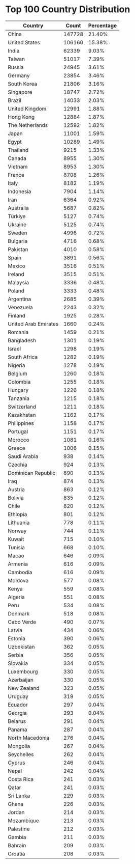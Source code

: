 # Top 100 Country Distribution
| Country | Count | Percentage |
|----|----|----|
| China | 147728 | 21.40% |
| United States | 106160 | 15.38% |
| India | 62339 | 9.03% |
| Taiwan | 51017 | 7.39% |
| Russia | 24945 | 3.61% |
| Germany | 23854 | 3.46% |
| South Korea | 21806 | 3.16% |
| Singapore | 18747 | 2.72% |
| Brazil | 14033 | 2.03% |
| United Kingdom | 12991 | 1.88% |
| Hong Kong | 12884 | 1.87% |
| The Netherlands | 12592 | 1.82% |
| Japan | 11001 | 1.59% |
| Egypt | 10289 | 1.49% |
| Thailand | 9215 | 1.33% |
| Canada | 8955 | 1.30% |
| Vietnam | 8953 | 1.30% |
| France | 8708 | 1.26% |
| Italy | 8182 | 1.19% |
| Indonesia | 7904 | 1.14% |
| Iran | 6364 | 0.92% |
| Australia | 5687 | 0.82% |
| Türkiye | 5127 | 0.74% |
| Ukraine | 5125 | 0.74% |
| Sweden | 4996 | 0.72% |
| Bulgaria | 4716 | 0.68% |
| Pakistan | 4010 | 0.58% |
| Spain | 3891 | 0.56% |
| Mexico | 3516 | 0.51% |
| Ireland | 3515 | 0.51% |
| Malaysia | 3336 | 0.48% |
| Poland | 3333 | 0.48% |
| Argentina | 2685 | 0.39% |
| Venezuela | 2243 | 0.32% |
| Finland | 1925 | 0.28% |
| United Arab Emirates | 1660 | 0.24% |
| Romania | 1459 | 0.21% |
| Bangladesh | 1301 | 0.19% |
| Israel | 1298 | 0.19% |
| South Africa | 1282 | 0.19% |
| Nigeria | 1278 | 0.19% |
| Belgium | 1260 | 0.18% |
| Colombia | 1255 | 0.18% |
| Hungary | 1226 | 0.18% |
| Tanzania | 1215 | 0.18% |
| Switzerland | 1211 | 0.18% |
| Kazakhstan | 1162 | 0.17% |
| Philippines | 1158 | 0.17% |
| Portugal | 1151 | 0.17% |
| Morocco | 1081 | 0.16% |
| Greece | 1006 | 0.15% |
| Saudi Arabia | 938 | 0.14% |
| Czechia | 924 | 0.13% |
| Dominican Republic | 890 | 0.13% |
| Iraq | 874 | 0.13% |
| Austria | 863 | 0.12% |
| Bolivia | 835 | 0.12% |
| Chile | 820 | 0.12% |
| Ethiopia | 801 | 0.12% |
| Lithuania | 778 | 0.11% |
| Norway | 744 | 0.11% |
| Kuwait | 715 | 0.10% |
| Tunisia | 668 | 0.10% |
| Macao | 646 | 0.09% |
| Armenia | 616 | 0.09% |
| Cambodia | 616 | 0.09% |
| Moldova | 577 | 0.08% |
| Kenya | 559 | 0.08% |
| Algeria | 551 | 0.08% |
| Peru | 534 | 0.08% |
| Denmark | 518 | 0.08% |
| Cabo Verde | 490 | 0.07% |
| Latvia | 434 | 0.06% |
| Estonia | 390 | 0.06% |
| Uzbekistan | 362 | 0.05% |
| Serbia | 356 | 0.05% |
| Slovakia | 334 | 0.05% |
| Luxembourg | 330 | 0.05% |
| Azerbaijan | 330 | 0.05% |
| New Zealand | 323 | 0.05% |
| Uruguay | 319 | 0.05% |
| Ecuador | 297 | 0.04% |
| Georgia | 293 | 0.04% |
| Belarus | 291 | 0.04% |
| Panama | 287 | 0.04% |
| North Macedonia | 276 | 0.04% |
| Mongolia | 267 | 0.04% |
| Seychelles | 262 | 0.04% |
| Cyprus | 246 | 0.04% |
| Nepal | 242 | 0.04% |
| Costa Rica | 241 | 0.03% |
| Qatar | 241 | 0.03% |
| Sri Lanka | 229 | 0.03% |
| Ghana | 226 | 0.03% |
| Jordan | 214 | 0.03% |
| Mozambique | 213 | 0.03% |
| Palestine | 212 | 0.03% |
| Gambia | 211 | 0.03% |
| Bahrain | 209 | 0.03% |
| Croatia | 208 | 0.03% |

